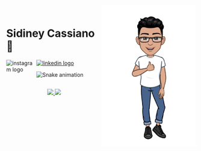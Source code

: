 <img align="right" width="250px" style="margin-top:-20px" src="https://github.com/sidyjw/sidyjw/blob/main/assets/photo_2022-01-03_17-49-34-removebg-preview.png">

<div dsplay="inline-block">
 
  <h1 align="left">Sidiney Cassiano 👋</h1>
  
   <a href="https://www.linkedin.com/in/sidiney-cassiano">
    <img width="80px" src="https://i.ibb.co/RyZx12b/linkedin.png" alt="linkedin logo" style="vertical-align:top;">
  </a>
  <a href="https://www.instagram.com/sidy.dev">
    <img align="left" width="80px" src="https://i.ibb.co/qkGSp1D/instagram.png" alt="instagram logo" style="vertical-align:top;">
  </a>
</div>

![Snake animation](https://github.com/sidyjw/sidyjw/blob/output/github-contribution-grid-snake.svg)

##
<p align="center">
  <a href="https://github.com/sidyjw">
    <img height="180em" src="https://github-readme-stats.vercel.app/api/top-langs/?username=sidyjw&layout=compact&langs_count=7&theme=dracula"/>
    <img height="180em" src="https://github-readme-stats.vercel.app/api?username=sidyjw&hide=contribs,stars&show_icons=true&theme=dracula&include_all_commits=true&count_private=true"/>
  </a>
</p>
